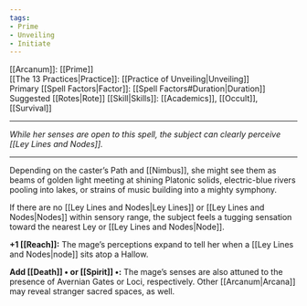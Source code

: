 ```yaml
---
tags:
- Prime
- Unveiling
- Initiate
---
```


[[Arcanum]]: [[Prime]]\
[[The 13 Practices|Practice]]: [[Practice of Unveiling|Unveiling]]\
Primary [[Spell Factors|Factor]]: [[Spell Factors#Duration|Duration]]\
Suggested [[Rotes|Rote]] [[Skill|Skills]]: [[Academics]], [[Occult]], [[Survival]]

---

_While her senses are open to this spell, the subject can clearly perceive [[Ley Lines and Nodes]]._

---

Depending on the caster’s Path and [[Nimbus]], she might see them as beams of golden light meeting at shining Platonic solids, electric-blue rivers pooling into lakes, or strains of music building into a mighty symphony.

If there are no [[Ley Lines and Nodes|Ley Lines]] or [[Ley Lines and Nodes|Nodes]] within sensory range, the subject feels a tugging sensation toward the nearest Ley or [[Ley Lines and Nodes|Node]].

**+1 [[Reach]]:** The mage’s perceptions expand to tell her when a [[Ley Lines and Nodes|node]] sits atop a Hallow.

**Add [[Death]] • or [[Spirit]] •:** The mage’s senses are also attuned to the presence of Avernian Gates or Loci, respectively. Other [[Arcanum|Arcana]] may reveal stranger sacred spaces, as well.